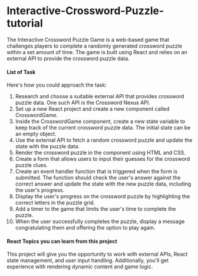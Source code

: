 # Interactive-Crossword-Puzzle-tutorial #


The Interactive Crossword Puzzle Game is a web-based game that challenges players to complete a randomly generated crossword puzzle within a set amount of time. The game is built using React and relies on an external API to provide the crossword puzzle data.

#### List of Task #### 


Here's how you could approach the task:

 1. Research and choose a suitable external API that provides crossword puzzle data. One such API is the Crossword Nexus API.
 2. Set up a new React project and create a new component called CrosswordGame.
 3. Inside the CrosswordGame component, create a new state variable to keep track of the current crossword puzzle data. The initial state can be an empty object.
 4. Use the external API to fetch a random crossword puzzle and update the state with the puzzle data.
 5. Render the crossword puzzle in the component using HTML and CSS.
 6. Create a form that allows users to input their guesses for the crossword puzzle clues.
 7. Create an event handler function that is triggered when the form is submitted. The function should check the user's answer against the correct answer and update the state with the new puzzle data, including the user's progress.
 8. Display the user's progress on the crossword puzzle by highlighting the correct letters in the puzzle grid.
 9. Add a timer to the game that limits the user's time to complete the puzzle.
 10. When the user successfully completes the puzzle, display a message congratulating them and offering the option to play again.

#### React Topics you can learn from this project #### 




This project will give you the opportunity to work with external APIs, React state management, and user input handling. Additionally, you'll get experience with rendering dynamic content and game logic.



















